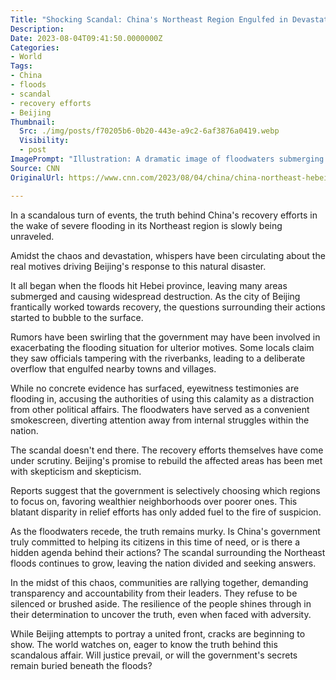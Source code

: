 ```yaml
---
Title: "Shocking Scandal: China's Northeast Region Engulfed in Devastating Floods, Uncovering the Truth Behind Beijing's Recovery Efforts!"
Description: 
Date: 2023-08-04T09:41:50.0000000Z
Categories:
- World
Tags:
- China
- floods
- scandal
- recovery efforts
- Beijing
Thumbnail:
  Src: ./img/posts/f70205b6-0b20-443e-a9c2-6af3876a0419.webp
  Visibility:
  - post
ImagePrompt: "Illustration: A dramatic image of floodwaters submerging a cityscape with ominous dark clouds overhead, representing the scandalous floods engulfing China's Northeast region."
Source: CNN
OriginalUrl: https://www.cnn.com/2023/08/04/china/china-northeast-hebei-beijing-flooding-recovery-intl-hnk/index.html

---
```

In a scandalous turn of events, the truth behind China's recovery efforts in the wake of severe flooding in its Northeast region is slowly being unraveled.

Amidst the chaos and devastation, whispers have been circulating about the real motives driving Beijing's response to this natural disaster.

It all began when the floods hit Hebei province, leaving many areas submerged and causing widespread destruction. As the city of Beijing frantically worked towards recovery, the questions surrounding their actions started to bubble to the surface.

Rumors have been swirling that the government may have been involved in exacerbating the flooding situation for ulterior motives. Some locals claim they saw officials tampering with the riverbanks, leading to a deliberate overflow that engulfed nearby towns and villages.

While no concrete evidence has surfaced, eyewitness testimonies are flooding in, accusing the authorities of using this calamity as a distraction from other political affairs. The floodwaters have served as a convenient smokescreen, diverting attention away from internal struggles within the nation.

The scandal doesn't end there. The recovery efforts themselves have come under scrutiny. Beijing's promise to rebuild the affected areas has been met with skepticism and skepticism.

Reports suggest that the government is selectively choosing which regions to focus on, favoring wealthier neighborhoods over poorer ones. This blatant disparity in relief efforts has only added fuel to the fire of suspicion.

As the floodwaters recede, the truth remains murky. Is China's government truly committed to helping its citizens in this time of need, or is there a hidden agenda behind their actions? The scandal surrounding the Northeast floods continues to grow, leaving the nation divided and seeking answers.

In the midst of this chaos, communities are rallying together, demanding transparency and accountability from their leaders. They refuse to be silenced or brushed aside. The resilience of the people shines through in their determination to uncover the truth, even when faced with adversity.

While Beijing attempts to portray a united front, cracks are beginning to show. The world watches on, eager to know the truth behind this scandalous affair. Will justice prevail, or will the government's secrets remain buried beneath the floods?
